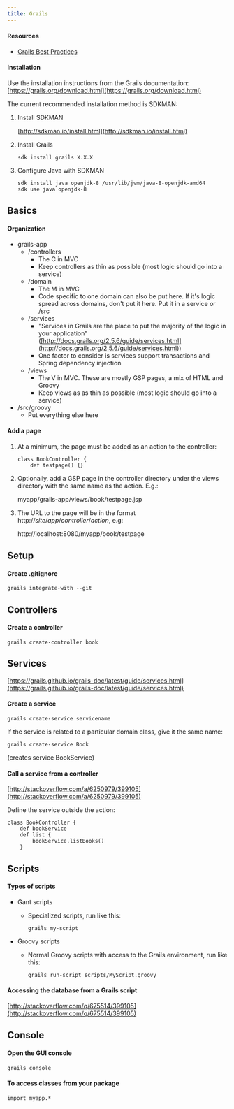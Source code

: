 ```yaml
---
title: Grails
---
```


#### Resources

- [Grails Best Practices](http://www.infoq.com/articles/grails-best-practices)

#### Installation

Use the installation instructions from the Grails documentation:
[https://grails.org/download.html](https://grails.org/download.html)

The current recommended installation method is SDKMAN:

1. Install SDKMAN

   [http://sdkman.io/install.html](http://sdkman.io/install.html)

1. Install Grails

   ```
   sdk install grails X.X.X
   ```

1. Configure Java with SDKMAN
   ```
   sdk install java openjdk-8 /usr/lib/jvm/java-8-openjdk-amd64
   sdk use java openjdk-8
   ```

## Basics

#### Organization

- grails-app
  - /controllers
    - The C in MVC
    - Keep controllers as thin as possible (most logic should go into a service)
  - /domain
    - The M in MVC
    - Code specific to one domain can also be put here. If it's logic spread across domains, don't put it here. Put it in a service or /src
  - /services
    - "Services in Grails are the place to put the majority of the logic in your application" ([http://docs.grails.org/2.5.6/guide/services.html](http://docs.grails.org/2.5.6/guide/services.html))
    - One factor to consider is services support transactions and Spring dependency injection
  - /views
    - The V in MVC. These are mostly GSP pages, a mix of HTML and Groovy
    - Keep views as as thin as possible (most logic should go into a service)
- /src/groovy
  - Put everything else here

#### Add a page

1. At a minimum, the page must be added as an action to the controller:

   ```
   class BookController {
       def testpage() {}
   ```

1. Optionally, add a GSP page in the controller directory under the views directory with the same name as the action. E.g.:

   myapp/grails-app/views/book/testpage.jsp

1. The URL to the page will be in the format http://_site_/_app_/_controller_/_action_, e.g:

   http://localhost:8080/myapp/book/testpage

## Setup

#### Create .gitignore

```
grails integrate-with --git
```

## Controllers

#### Create a controller

```
grails create-controller book
```

## Services

[https://grails.github.io/grails-doc/latest/guide/services.html](https://grails.github.io/grails-doc/latest/guide/services.html)

#### Create a service

```
grails create-service servicename
```

If the service is related to a particular domain class, give it the same name:

```
grails create-service Book
```

(creates service BookService)

#### Call a service from a controller

[http://stackoverflow.com/a/6250979/399105](http://stackoverflow.com/a/6250979/399105)

Define the service outside the action:

```
class BookController {
    def bookService
    def list {
        bookService.listBooks()
    }
```

## Scripts

#### Types of scripts

- Gant scripts

  - Specialized scripts, run like this:
    ```
    grails my-script
    ```

- Groovy scripts
  - Normal Groovy scripts with access to the Grails environment, run like this:
    ```
    grails run-script scripts/MyScript.groovy
    ```

#### Accessing the database from a Grails script

[http://stackoverflow.com/q/675514/399105](http://stackoverflow.com/q/675514/399105)

## Console

#### Open the GUI console

```
grails console
```

#### To access classes from your package

```
import myapp.*
```
